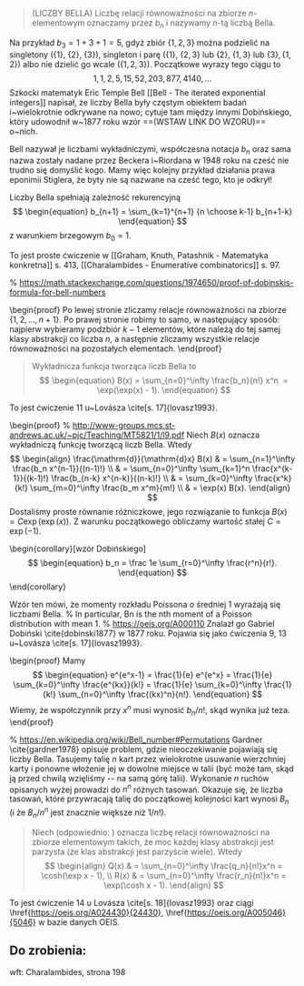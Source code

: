 > (LICZBY BELLA) Liczbę relacji równoważności na zbiorze $n$-elementowym oznaczamy przez $b_n$ i nazywamy $n$-tą liczbą Bella.

Na przykład $b_3 = 1 + 3 + 1 = 5$, gdyż zbiór $\{1, 2, 3\}$ można podzielić na singletony ($\{1\}$, $\{2\}$, $\{3\}$), singleton i parę ($\{1\}$, $\{2, 3\}$ lub $\{2\}$, $\{1, 3\}$ lub $\{3\}, \{1, 2\}$) albo nie dzielić go wcale ($\{1, 2, 3\}$). Początkowe wyrazy tego ciągu to $$1, 1, 2, 5, 15, 52, 203, 877, 4140, ...$$Szkocki matematyk Eric Temple Bell [[Bell - The iterated exponential integers]] napisał, że liczby Bella były częstym obiektem badań i~wielokrotnie odkrywane na nowo; cytuje tam między innymi Dobińskiego, który udowodnił w~1877 roku wzór ==(WSTAW LINK DO WZORU)== o~nich.

Bell nazywał je liczbami wykładniczymi, współczesna notacja $b_n$ oraz sama nazwa zostały nadane przez Beckera i~Riordana w 1948 roku na cześć nie trudno się domyślić kogo. Mamy więc kolejny przykład działania prawa eponimii Stiglera, że byty nie są nazwane na cześć tego, kto je odkrył!

Liczby Bella spełniają zależność rekurencyjną
$$
\begin{equation}
b_{n+1} = \sum_{k=1}^{n+1} {n \choose k-1} b_{n+1-k}
\end{equation}
$$
z warunkiem brzegowym $b_0 = 1$.

To jest proste ćwiczenie w [[Graham, Knuth, Patashnik - Matematyka konkretna]] s. 413, [[Charalambides - Enumerative combinatorics]] s. 97.

% https://math.stackexchange.com/questions/1974650/proof-of-dobinskis-formula-for-bell-numbers

\begin{proof}
Po lewej stronie zliczamy relacje równoważności na zbiorze $\{1, 2, \ldots, n+1\}$. Po prawej stronie robimy to samo, w następujący sposób: najpierw wybieramy podzbiór $k-1$ elementów, które należą do tej samej klasy abstrakcji co liczba $n$, a następnie zliczamy wszystkie relacje równoważności na pozostałych elementach.
\end{proof}

> Wykładnicza funkcja tworząca liczb Bella to
$$
\begin{equation}
B(x) = \sum_{n=0}^\infty \frac{b_n}{n!} x^n  = \exp(\exp(x) - 1).
\end{equation}
$$

To jest ćwiczenie 11 u~Lovásza \cite[s. 17]{lovasz1993}.

\begin{proof}
% http://www-groups.mcs.st-andrews.ac.uk/~pjc/Teaching/MT5821/1/l9.pdf
Niech $B(x)$ oznacza wykładniczą funkcję tworzącą liczb Bella.
Wtedy
$$
\begin{align}
\frac{\mathrm{d}}{\mathrm{d}x} B(x) & = \sum_{n=1}^\infty \frac{b_n x^{n-1}}{(n-1)!} \\
& = \sum_{n=0}^\infty \sum_{k=1}^n \frac{x^{k-1}}{(k-1)!} \frac{b_{n-k} x^{n-k}}{(n-k)!} \\
& = \sum_{k=0}^\infty \frac{x^k}{k!} \sum_{m=0}^\infty \frac{b_m x^m}{m!} \\
& = \exp(x) B(x).
\end{align}
$$
Dostaliśmy proste równanie różniczkowe, jego rozwiązanie to funkcja $B(x) = C \exp(\exp(x))$.
Z warunku początkowego obliczamy wartość stałej $C = \exp(-1)$.

\begin{corollary}[wzór Dobińskiego]
$$
\begin{equation}
b_n = \frac 1e \sum_{r=0}^\infty \frac{r^n}{r!}.
\end{equation}
$$
\end{corollary}

Wzór ten mówi, że momenty rozkładu Poissona o średniej 1 wyrażają się liczbami Bella.
% In particular, Bn is the nth moment of a Poisson distribution with mean 1.
% https://oeis.org/A000110
Znalazł go Gabriel Dobiński \cite{dobinski1877} w 1877 roku.
Pojawia się jako ćwiczenia 9, 13 u~Lovásza \cite[s. 17]{lovasz1993}.

\begin{proof}
Mamy
$$
\begin{equation}
e^{e^x-1} = \frac{1}{e} e^{e^x} = \frac{1}{e} \sum_{k=0}^\infty \frac{e^{kx}}{k!} = \frac{1}{e} \sum_{k=0}^\infty \frac{1}{k!} \sum_{n=0}^\infty \frac{(kx)^n}{n!}.
\end{equation}
$$
Wiemy, że współczynnik przy $x^n$ musi wynosić $b_n/n!$, skąd wynika już teza.
\end{proof}

% https://en.wikipedia.org/wiki/Bell_number#Permutations
Gardner \cite{gardner1978} opisuje problem, gdzie nieoczekiwanie pojawiają się liczby Bella. Tasujemy talię $n$ kart przez wielokrotne usuwanie wierzchniej karty i ponowne włożenie jej w dowolne miejsce w talii (być może tam, skąd ją przed chwilą wzięliśmy -- na samą górę talii). Wykonanie $n$ ruchów opisanych wyżej prowadzi do $n^n$ różnych tasowań. Okazuje się, że liczba tasowań, które przywracają talię do początkowej kolejności kart wynosi $B_n$ (i że $B_n/n^n$ jest znacznie większe niż $1/n!$).

> Niech  (odpowiednio: ) oznacza liczbę relacji równoważności na zbiorze  elementowym takich, że moc każdej klasy abstrakcji jest parzysta (że klas abstrakcji jest parzyście wiele). Wtedy
$$
\begin{align}
Q(x) & = \sum_{n=0}^\infty \frac{q_n}{n!}x^n = \cosh(\exp x - 1), \\
R(x) & = \sum_{n=0}^\infty \frac{r_n}{n!}x^n = \exp(\cosh x - 1).
\end{align}
$$

To jest ćwiczenie 14 u Lovásza \cite[s. 18]{lovasz1993} oraz ciągi \href{https://oeis.org/A024430}{24430}, \href{https://oeis.org/A005046}{5046} w bazie danych OEIS.

## Do zrobienia:
wft: Charalambides, strona 198